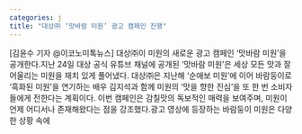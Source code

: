 ```yaml
---
categories: j
title: "대상㈜ ‘맛바람 미원’ 광고 캠페인 진행"
---
```

[김윤수 기자 @이코노미톡뉴스] 대상㈜이 미원의 새로운 광고 캠페인 ‘맛바람 미원’을 공개한다.지난 24일 대상 공식 유튜브 채널에 공개된 ‘맛바람 미원’은 세상 모든 맛과 잘 어울리는 미원을 재치 있게 풀어냈다. 대상㈜은 지난해 ‘순애보 미원’에 이어 바람둥이로 ‘흑화된 미원’을 연기하는 배우 김지석과 함께 미원의 ‘맛을 향한 진심’을 또 한 번 소비자들에게 전한다는 계획이다. 이번 캠페인은 감칠맛의 독보적인 매력을 보여주며, 미원이 언제 어디서나 존재해왔다는 점을 강조했다.광고 영상에 등장하는 바람둥이 미원은 다양한 상황 속에